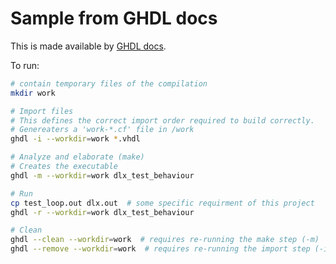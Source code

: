 # Sample from GHDL docs

This is made available by [GHDL docs](https://ghdl.github.io/ghdl/quick_start/simulation/DLXModelSuite.html).

To run:

```bash
# contain temporary files of the compilation
mkdir work

# Import files
# This defines the correct import order required to build correctly.
# Genereaters a 'work-*.cf' file in /work
ghdl -i --workdir=work *.vhdl

# Analyze and elaborate (make)
# Creates the executable
ghdl -m --workdir=work dlx_test_behaviour

# Run
cp test_loop.out dlx.out  # some specific requirment of this project
ghdl -r --workdir=work dlx_test_behaviour

# Clean
ghdl --clean --workdir=work  # requires re-running the make step (-m)
ghdl --remove --workdir=work  # requires re-running the import step (-i)
```
